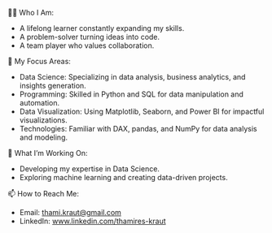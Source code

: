 👨‍💻 Who I Am:
- A lifelong learner constantly expanding my skills.
- A problem-solver turning ideas into code.
- A team player who values collaboration.

🔧 My Focus Areas:
- Data Science: Specializing in data analysis, business analytics, and insights generation.
- Programming: Skilled in Python and SQL for data manipulation and automation.
- Data Visualization: Using Matplotlib, Seaborn, and Power BI for impactful visualizations.
- Technologies: Familiar with DAX, pandas, and NumPy for data analysis and modeling.

🌱 What I’m Working On:
- Developing my expertise in Data Science.
- Exploring machine learning and creating data-driven projects.

📫 How to Reach Me:
- Email: thami.kraut@gmail.com
- LinkedIn: www.linkedin.com/thamires-kraut
